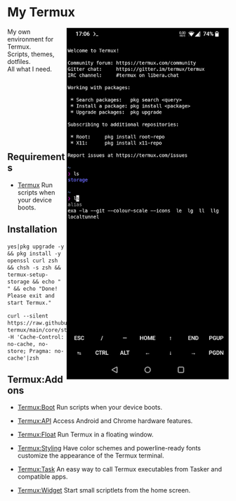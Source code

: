 # My Termux

<img align="right" height="800" src="assets/preview.jpg">

My own environment for Termux.<br>
Scripts, themes, dotfiles.<br>
All what I need.<br>

<br>
<br>
<br>
<br>
<br>
<br>
<br>
<br>

## Requirements

- [Termux](https://f-droid.org/en/packages/com.termux)
  Run scripts when your device boots.

## Installation

```shell
yes|pkg upgrade -y && pkg install -y openssl curl zsh && chsh -s zsh && termux-setup-storage && echo " " && echo "Done! Please exit and start Termux."
```

```
curl --silent https://raw.githubusercontent.com/kud/my-termux/main/core/start.sh -H 'Cache-Control: no-cache, no-store; Pragma: no-cache'|zsh
```

## Termux:Addons

- [Termux:Boot](https://f-droid.org/en/packages/com.termux.boot)
  Run scripts when your device boots.

- [Termux:API](https://f-droid.org/en/packages/com.termux.api)
  Access Android and Chrome hardware features.

- [Termux:Float](https://f-droid.org/en/packages/com.termux.window)
  Run Termux in a floating window.

- [Termux:Styling](https://f-droid.org/en/packages/com.termux.styling)
  Have color schemes and powerline-ready fonts customize the appearance of the Termux terminal.

- [Termux:Task](https://f-droid.org/en/packages/com.termux.tasker)
  An easy way to call Termux executables from Tasker and compatible apps.

- [Termux:Widget](https://f-droid.org/en/packages/com.termux.widget)
  Start small scriptlets from the home screen.
